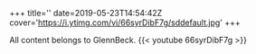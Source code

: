 +++
title=''
date=2019-05-23T14:54:42Z
cover='https://i.ytimg.com/vi/66syrDibF7g/sddefault.jpg'
+++

All content belongs to GlennBeck.
{{< youtube 66syrDibF7g >}}
